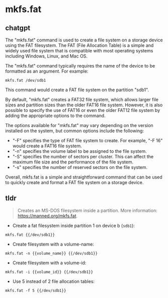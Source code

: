 # mkfs.fat 
## chatgpt 
The "mkfs.fat" command is used to create a file system on a storage device using the FAT filesystem. The FAT (File Allocation Table) is a simple and widely used file system that is compatible with most operating systems including Windows, Linux, and Mac OS.

The "mkfs.fat" command typically requires the name of the device to be formatted as an argument. For example:

```
mkfs.fat /dev/sdb1
```

This command would create a FAT file system on the partition "sdb1".

By default, "mkfs.fat" creates a FAT32 file system, which allows larger file sizes and partition sizes than the older FAT16 file system. However, it is also possible to specify the use of FAT16 or even the older FAT12 file system by adding the appropriate options to the command.

The options available for "mkfs.fat" may vary depending on the version installed on the system, but common options include the following:

- "-F" specifies the type of FAT file system to create. For example, "-F 16" would create a FAT16 file system.
- "-n" specifies the volume label to be assigned to the file system.
- "-S" specifies the number of sectors per cluster. This can affect the maximum file size and the performance of the file system.
- "-s" specifies the number of reserved sectors on the file system. 

Overall, mkfs.fat is a simple and straightforward command that can be used to quickly create and format a FAT file system on a storage device. 

## tldr 
 
> Creates an MS-DOS filesystem inside a partition.
> More information: <https://manned.org/mkfs.fat>.

- Create a fat filesystem inside partition 1 on device b (`sdb1`):

`mkfs.fat {{/dev/sdb1}}`

- Create filesystem with a volume-name:

`mkfs.fat -n {{volume_name}} {{/dev/sdb1}}`

- Create filesystem with a volume-id:

`mkfs.fat -i {{volume_id}} {{/dev/sdb1}}`

- Use 5 instead of 2 file allocation tables:

`mkfs.fat -f 5 {{/dev/sdb1}}`
